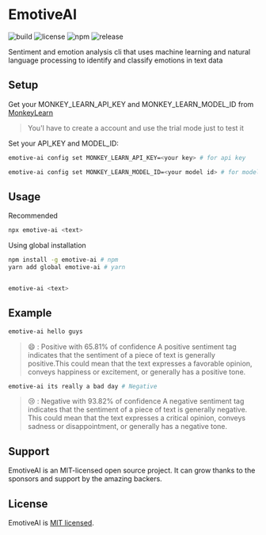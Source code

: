 # EmotiveAI

![build](https://github.com/iamando/emotive-ai/workflows/build/badge.svg)
![license](https://img.shields.io/github/license/iamando/emotive-ai?color=success)
![npm](https://img.shields.io/npm/v/emotive-ai)
![release](https://img.shields.io/github/release-date/iamando/emotive-ai)

Sentiment and emotion analysis cli that uses machine learning and natural language processing to identify and classify emotions in text data

## Setup

Get your MONKEY_LEARN_API_KEY and MONKEY_LEARN_MODEL_ID from [MonkeyLearn](https://monkeylearn.com/signup/)

> You'l have to create a account and use the trial mode just to test it

Set your API_KEY and MODEL_ID:

```bash
emotive-ai config set MONKEY_LEARN_API_KEY=<your key> # for api key

emotive-ai config set MONKEY_LEARN_MODEL_ID=<your model id> # for model
```

## Usage

Recommended

```bash
npx emotive-ai <text>
```

Using global installation

```bash
npm install -g emotive-ai # npm
yarn add global emotive-ai # yarn


emotive-ai <text>
```

## Example

```bash
emotive-ai hello guys
```

> 😄 : Positive with 65.81% of confidence
> A positive sentiment tag indicates that the sentiment of a piece of text is generally positive.This could mean that the text expresses a favorable opinion, conveys happiness or excitement, or generally has a positive tone.

```bash
emotive-ai its really a bad day # Negative
```

> 😢 : Negative with 93.82% of confidence
> A negative sentiment tag indicates that the sentiment of a piece of text is generally negative. This could mean that the text expresses a critical opinion, conveys sadness or disappointment, or generally has a negative tone.

## Support

EmotiveAI is an MIT-licensed open source project. It can grow thanks to the sponsors and support by the amazing backers.

## License

EmotiveAI is [MIT licensed](LICENSE).
